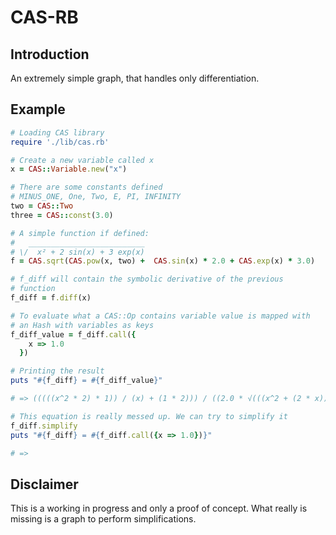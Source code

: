 # CAS-RB

## Introduction

An extremely simple graph, that handles only differentiation.

## Example

``` ruby
# Loading CAS library
require './lib/cas.rb'

# Create a new variable called x
x = CAS::Variable.new("x")

# There are some constants defined
# MINUS_ONE, One, Two, E, PI, INFINITY
two = CAS::Two
three = CAS::const(3.0)

# A simple function if defined:
#   __________________________
# \/  x² + 2 sin(x) + 3 exp(x)
f = CAS.sqrt(CAS.pow(x, two) +  CAS.sin(x) * 2.0 + CAS.exp(x) * 3.0)

# f_diff will contain the symbolic derivative of the previous
# function
f_diff = f.diff(x)

# To evaluate what a CAS::Op contains variable value is mapped with
# an Hash with variables as keys
f_diff_value = f_diff.call({
    x => 1.0
  })

# Printing the result
puts "#{f_diff} = #{f_diff_value}"

# => (((((x^2 * 2) * 1)) / (x) + (1 * 2))) / ((2.0 * √(((x^2 + (2 * x)) + 2)))) = 0.8944271909999159

# This equation is really messed up. We can try to simplify it
f_diff.simplify
puts "#{f_diff} = #{f_diff.call({x => 1.0})}"

# =>

```

## Disclaimer

This is a working in progress and only a proof of concept.
What really is missing is a graph to perform simplifications.
